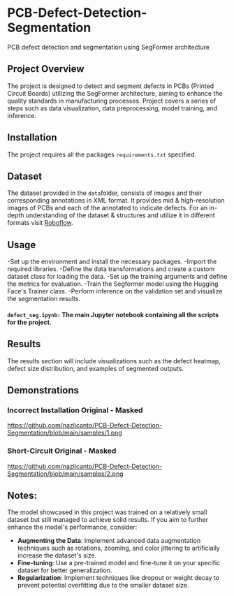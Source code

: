 # PCB-Defect-Detection-Segmentation
PCB defect detection and segmentation using SegFormer architecture

## Project Overview

The project is designed to detect and segment defects in PCBs (Printed Circuit Boards) utilizing the  SegFormer architecture,  aiming to enhance the quality standards in manufacturing processes. Project covers a series of steps such as data visualization, data preprocessing, model training, and inference.

## Installation
The project requires all the packages `requirements.txt` specified.


## Dataset

The dataset provided in the `data`folder, consists of images and their corresponding annotations in XML format. It provides mid & high-resolution images of PCBs and each of the annotated to indicate defects. 
For an in-depth understanding of the dataset & structures and utilize it in different formats visit [Roboflow](https://universe.roboflow.com/diplom-qz7q6/defects-2q87r/dataset/16).

## Usage

-Set up the environment and install the necessary packages. 
-Import the required libraries. 
-Define the data transformations and create a custom dataset class for loading the data. 
-Set up the training arguments and define the metrics for evaluation.
-Train the Segformer model using the Hugging Face's Trainer class.
-Perform inference on the validation set and visualize the segmentation results.

####  `defect_seg.ipynb:` The main Jupyter notebook containing all the scripts for the project.

## Results

The results section will include visualizations such as the defect heatmap, defect size distribution, and examples of segmented outputs.


## Demonstrations

### Incorrect Installation Original - Masked 
https://github.com/nazlicanto/PCB-Defect-Detection-Segmentation/blob/main/samples/1.png

### Short-Circuit Original - Masked 
https://github.com/nazlicanto/PCB-Defect-Detection-Segmentation/blob/main/samples/2.png


## Notes:
The model showcased in this project was trained on a relatively small dataset but still managed to achieve solid results. If you aim to further enhance the model's performance, consider:
- **Augmenting the Data**: Implement advanced data augmentation techniques such as rotations, zooming, and color jittering to artificially increase the dataset's size.
- **Fine-tuning**: Use a pre-trained model and fine-tune it on your specific dataset for better generalization.
- **Regularization**: Implement techniques like dropout or weight decay to prevent potential overfitting due to the smaller dataset size.





